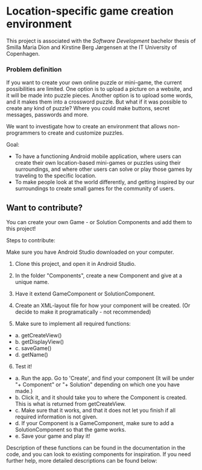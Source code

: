 # Location-specific game creation environment
This project is associated with the <em>Software Development</em> bachelor thesis of Smilla Maria Dion and Kirstine Berg Jørgensen at the IT University of Copenhagen.

### Problem definition
If you want to create your own online puzzle or mini-game, the current possibilities are limited. One option is to upload a picture on a website, and it will be made into puzzle pieces. Another option is to upload some words, and it makes them into a crossword puzzle. But what if it was possible to create any kind of puzzle? Where you could make buttons, secret messages, passwords and more.

We want to investigate how to create an environment that allows non-programmers to create and customize puzzles.

Goal:
- To have a functioning Android mobile application, where users can create their own location-based mini-games or puzzles using their surroundings, and where other users can solve or play those games by traveling to the specific location.
- To make people look at the world differently, and getting inspired by our surroundings to create small games for the community of users.

## Want to contribute?
You can create your own Game - or Solution Components and add them to this project! 

Steps to contribute:

Make sure you have Android Studio downloaded on your computer. 

1. Clone this project, and open it in Android Studio. 
2. In the folder "Components", create a new Component and give at a unique name.
3. Have it extend GameComponent or SolutionComponent.

4. Create an XML-layout file for how your component will be created. (Or decide to make it programatically - not recommended)

5. Make sure to implement all required functions: 
  - a. getCreateView()
  - b. getDisplayView()
  - c. saveGame()
  - d. getName()
  
  
6. Test it!
  - a. Run the app. Go to 'Create', and find your component (It will be under "+ Component" or "+ Solution" depending on which one you have made.)
  - b. Click it, and it should take you to where the Component is created. This is what is returned from getCreateView. 
  - c. Make sure that it works, and that it does not let you finish if all required information is not given. 
  - d. If your Component is a GameComponent, make sure to add a SolutionComponent so that the game works. 
  - e. Save your game and play it!

Description of these functions can be found in the documentation in the code, and you can look to existing components for inspiration. If you need further help, more detailed descriptions can be found below:
